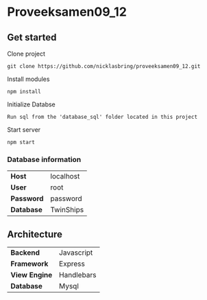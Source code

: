 # Proveeksamen09_12

## Get started

Clone project
```
git clone https://github.com/nicklasbring/proveeksamen09_12.git
```
Install modules
```
npm install
```
Initialize Databse
```
Run sql from the 'database_sql' folder located in this project
```
Start server
```
npm start
```

### Database information
|   |   |       
|---|---|
|  **Host** |  localhost |
|  **User** |  root |
|  **Password** |  password |
|  **Database** |  TwinShips |

## Architecture
|   |   |
|---|---|
|  **Backend** |  Javascript |
|  **Framework** |  Express |
|  **View Engine** |  Handlebars |
|  **Database** |  Mysql |
